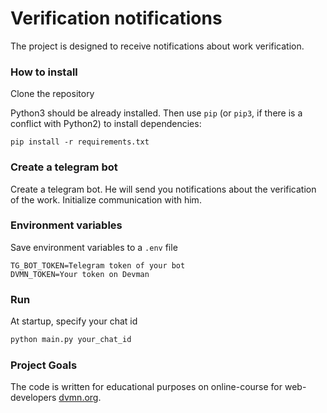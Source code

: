 # Verification notifications

The project is designed to receive notifications about work verification.

### How to install

Clone the repository

Python3 should be already installed. 
Then use `pip` (or `pip3`, if there is a conflict with Python2) to install dependencies:

```commandline
pip install -r requirements.txt
```

### Create a telegram bot

Create a telegram bot. He will send you notifications
about the verification of the work. Initialize communication with him.

### Environment variables

Save environment variables to a `.env` file

```commandline
TG_BOT_TOKEN=Telegram token of your bot 
DVMN_TOKEN=Your token on Devman
```
### Run

At startup, specify your chat id

```python
python main.py your_chat_id
```

### Project Goals

The code is written for educational purposes on online-course
for web-developers [dvmn.org](https://dvmn.org/).